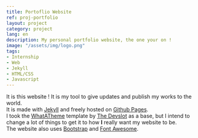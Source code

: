 ```yaml
---
title: Portoflio Website
ref: proj-portfolio
layout: project
category: project
lang: en
description: My personal portfolio website, the one your on !
image: "/assets/img/logo.png"
tags:
- Internship
- Web
- Jekyll
- HTML/CSS
- Javascript
---
```


It is this website ! It is my tool to give updates and publish my works to the world.  
It is made with [Jekyll](https://jekyllrb.com/) and freely hosted on [Github Pages](https://pages.github.com/).  
I took the [WhatATheme](https://thedevslot.github.io/WhatATheme/) template by [The Devslot](https://github.com/thedevslot) as a base, but I intend to change a lot of things to get it to how **I** really want my website to be.  
The website also uses [Bootstrap](https://getbootstrap.com/) and [Font Awesome](https://fontawesome.com/).

